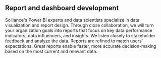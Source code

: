 ## Report and dashboard development

Solliance's Power BI experts and data scientists specialize in data visualization and report design. Through close collaboration, we will turn your organization goals into reports that focus on key data performance indicators, data influencers, and insights. We listen closely to stakeholder feedback and analyze the data. Reports are refined to match users' expectations. Great reports enable faster, more accurate decision-making based on the most current and relevant data.
